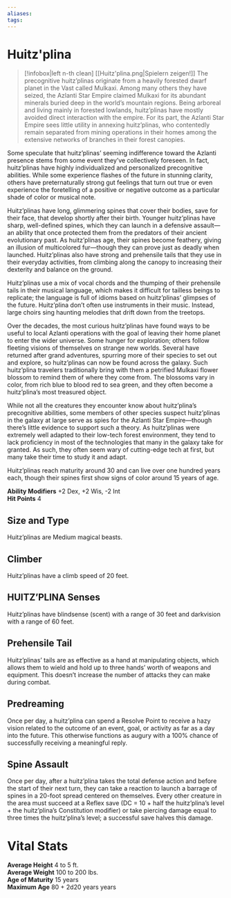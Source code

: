 ```yaml
---
aliases: 
tags: 
---
```


# Huitz'plina

> [!infobox|left n-th clean]
>  [[Huitz'plina.png|Spielern zeigen!]]
> The precognitive huitz’plinas originate from a heavily forested dwarf planet in the Vast called Mulkaxi. Among many others they have seized, the Azlanti Star Empire claimed Mulkaxi for its abundant minerals buried deep in the world’s mountain regions. Being arboreal and living mainly in forested lowlands, huitz’plinas have mostly avoided direct interaction with the empire. For its part, the Azlanti Star Empire sees little utility in annexing huitz’plinas, who contentedly remain separated from mining operations in their homes among the extensive networks of branches in their forest canopies.  
  
Some speculate that huitz’plinas’ seeming indifference toward the Azlanti presence stems from some event they’ve collectively foreseen. In fact, huitz’plinas have highly individualized and personalized precognitive abilities. While some experience flashes of the future in stunning clarity, others have preternaturally strong gut feelings that turn out true or even experience the foretelling of a positive or negative outcome as a particular shade of color or musical note.  
  
Huitz’plinas have long, glimmering spines that cover their bodies, save for their face, that develop shortly after their birth. Younger huitz’plinas have sharp, well-defined spines, which they can launch in a defensive assault—an ability that once protected them from the predators of their ancient evolutionary past. As huitz’plinas age, their spines become feathery, giving an illusion of multicolored fur—though they can prove just as deadly when launched. Huitz’plinas also have strong and prehensile tails that they use in their everyday activities, from climbing along the canopy to increasing their dexterity and balance on the ground.  
  
Huitz’plinas use a mix of vocal chords and the thumping of their prehensile tails in their musical language, which makes it difficult for tailless beings to replicate; the language is full of idioms based on huitz’plinas’ glimpses of the future. Huitz’plina don’t often use instruments in their music. Instead, large choirs sing haunting melodies that drift down from the treetops.  
  
Over the decades, the most curious huitz’plinas have found ways to be useful to local Azlanti operations with the goal of leaving their home planet to enter the wider universe. Some hunger for exploration; others follow fleeting visions of themselves on strange new worlds. Several have returned after grand adventures, spurring more of their species to set out and explore, so huitz’plinas can now be found across the galaxy. Such huitz’plina travelers traditionally bring with them a petrified Mulkaxi flower blossom to remind them of where they come from. The blossoms vary in color, from rich blue to blood red to sea green, and they often become a huitz’plina’s most treasured object.  
  
While not all the creatures they encounter know about huitz’plina’s precognitive abilities, some members of other species suspect huitz’plinas in the galaxy at large serve as spies for the Azlanti Star Empire—though there’s little evidence to support such a theory. As huitz’plinas were extremely well adapted to their low-tech forest environment, they tend to lack proficiency in most of the technologies that many in the galaxy take for granted. As such, they often seem wary of cutting-edge tech at first, but many take their time to study it and adapt.  
  
Huitz’plinas reach maturity around 30 and can live over one hundred years each, though their spines first show signs of color around 15 years of age.  
  
**Ability Modifiers** +2 Dex, +2 Wis, -2 Int  
**Hit Points** 4

## Size and Type

Huitz’plinas are Medium magical beasts.   

## Climber

Huitz’plinas have a climb speed of 20 feet.   

## HUITZ’PLINA Senses

Huitz’plinas have blindsense (scent) with a range of 30 feet and darkvision with a range of 60 feet.   

## Prehensile Tail

Huitz’plinas’ tails are as effective as a hand at manipulating objects, which allows them to wield and hold up to three hands’ worth of weapons and equipment. This doesn’t increase the number of attacks they can make during combat.   

## Predreaming

Once per day, a huitz’plina can spend a Resolve Point to receive a hazy vision related to the outcome of an event, goal, or activity as far as a day into the future. This otherwise functions as augury with a 100% chance of successfully receiving a meaningful reply.   

## Spine Assault

Once per day, after a huitz’plina takes the total defense action and before the start of their next turn, they can take a reaction to launch a barrage of spines in a 20-foot spread centered on themselves. Every other creature in the area must succeed at a Reflex save (DC = 10 + half the huitz’plina’s level + the huitz’plina’s Constitution modifier) or take piercing damage equal to three times the huitz’plina’s level; a successful save halves this damage. 

# Vital Stats

**Average Height** 4 to 5 ft.  
**Average Weight** 100 to 200 lbs.  
**Age of Maturity** 15 years  
**Maximum Age** 80 + 2d20 years years
